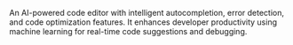 An AI-powered code editor with intelligent autocompletion, error detection, and code optimization features. It enhances developer productivity using machine learning for real-time code suggestions and debugging.
